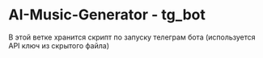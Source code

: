 # AI-Music-Generator - tg_bot

В этой ветке хранится скрипт по запуску телеграм бота (используется API ключ из скрытого файла)
